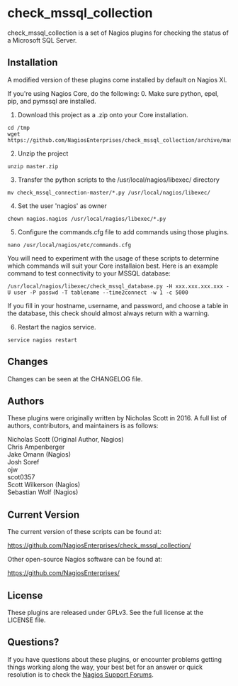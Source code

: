 check_mssql_collection
======================

check_mssql_collection is a set of Nagios plugins for checking the status of a
Microsoft SQL Server.

Installation
----------------------

A modified version of these plugins come installed by default on Nagios XI.

If you're using Nagios Core, do the following:
0. Make sure python, epel, pip, and pymssql are installed.

1. Download this project as a .zip onto your Core installation.

```
cd /tmp
wget https://github.com/NagiosEnterprises/check_mssql_collection/archive/master.zip
```
2. Unzip the project
```
unzip master.zip
```
3. Transfer the python scripts to the /usr/local/nagios/libexec/ directory
```
mv check_mssql_connection-master/*.py /usr/local/nagios/libexec/
```
4. Set the user 'nagios' as owner
```
chown nagios.nagios /usr/local/nagios/libexec/*.py 
```
5. Configure the commands.cfg file to add commands using those plugins.
```
nano /usr/local/nagios/etc/commands.cfg
```
You will need to experiment with the usage of these scripts to determine which
commands will suit your Core installaion best. Here is an example command to
test connectivity to your MSSQL database:
```
/usr/local/nagios/libexec/check_mssql_database.py -H xxx.xxx.xxx.xxx -U user -P passwd -T tablename --time2connect -w 1 -c 5000
```
If you fill in your hostname, username, and password, and choose a table in the
database, this check should almost always return with a warning.

6. Restart the nagios service.
```
service nagios restart
```
Changes
----------------------

Changes can be seen at the CHANGELOG file.

Authors
----------------------

These plugins were originally written by Nicholas Scott in 2016. A full list
of authors, contributors, and maintainers is as follows:

Nicholas Scott (Original Author, Nagios)  
Chris Ampenberger  
Jake Omann (Nagios)  
Josh Soref  
ojw  
scot0357  
Scott Wilkerson (Nagios)  
Sebastian Wolf (Nagios)  

Current Version
----------------------

The current version of these scripts can be found at:

  https://github.com/NagiosEnterprises/check_mssql_collection/

Other open-source Nagios software can be found at:

  https://github.com/NagiosEnterprises/

License
-------

These plugins are released under GPLv3. See the full license at the LICENSE 
file.

Questions?
----------

If you have questions about these plugins, or encounter problems getting things
working along the way, your best bet for an answer or quick resolution is to check the
[Nagios Support Forums](https://support.nagios.com/forum/viewforum.php?f=5).
